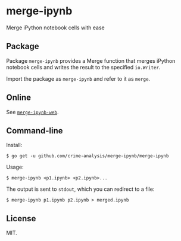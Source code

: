 # merge-ipynb

Merge iPython notebook cells with ease

## Package

Package `merge-ipynb` provides a Merge function that merges iPython notebook cells and writes the result to the specified `io.Writer`.

Import the package as `merge-ipynb` and refer to it as `merge`.

## Online

See [`merge-ipynb-web`](http://merge-ipynb.appspot.com).

## Command-line

Install:

```
$ go get -u github.com/crime-analysis/merge-ipynb/merge-ipynb
```

Usage:

```
$ merge-ipynb <p1.ipynb> <p2.ipynb>...
```

The output is sent to `stdout`, which you can redirect to a file:

```
$ merge-ipynb p1.ipynb p2.ipynb > merged.ipynb
```

## License

MIT.
